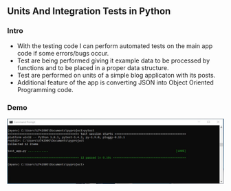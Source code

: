 <h2>Units And Integration Tests in Python</h2>
<h3>Intro</h3>
<ul>
  <li>With the testing code I can perform automated tests on the main app code if some errors/bugs occur.</li>
  <li>Test are being performed giving it example data to be processed by functions and to be placed in a proper data structure.</li>
  <li>Test are performed on units of a simple blog applicaton with its posts.</li>
  <li>Additional feature of the app is converting JSON into Object Oriented Programming code.</li>
</ul>

<h3>Demo</h3>
<img src="images/console.JPG">
